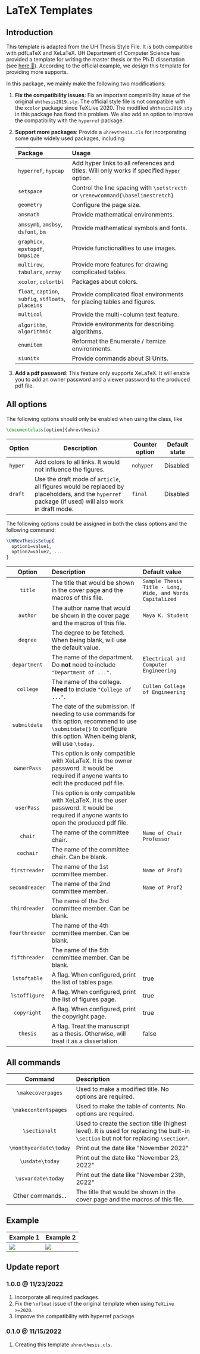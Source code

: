# LaTeX Templates

## Introduction

This template is adapted from the UH Thesis Style File. It is both compatible with pdfLaTeX and XeLaTeX. UH Department of Computer Science has provided a template for writing the master thesis or the Ph.D dissertation (see [here :link:][uhthesis]). According to the official example, we design this template for providing more supports.

In this package, we mainly make the following two modifications:

1. **Fix the compatibility issues**: Fix an important compatibility issue of the original `uhthesis2019.sty`. The official style file is not compatible with the `xcolor` package since TeXLive 2020. The modified `uhthesis2019.sty` in this package has fixed this problem. We also add an option to improve the compatibility with the `hyperref` package.

2. **Support more packages**: Provide a `uhrevthesis.cls` for incorporating some quite widely used packages, including:

   | Package                                              | Usage                                                        |
   | :--------------------------------------------------- | :----------------------------------------------------------- |
   | `hyperref`, `hypcap`                                 | Add hyper links to all references and titles. Will only works if specified `hyper` option. |
   | `setspace`                                           | Control the line spacing with `\setstrecth` or `\renewcommand{\baselinestretch}` |
   | `geometry`                                           | Configure the page size.                                     |
   | `amsmath`                                            | Provide mathematical environments.                           |
   | `amssymb`, `amsbsy`, `dsfont`, `bm`                  | Provide mathematical symbols and fonts.                      |
   | `graphicx`, `epstopdf`, `bmpsize`                    | Provide functionalities to use images.                       |
   | `multirow`, `tabularx`, `array`                      | Provide more features for drawing complicated tables.        |
   | `xcolor`, `colortbl`                                 | Packages about colors.                                       |
   | `float`, `caption`, `subfig`, `stfloats`, `placeins` | Provide complicated float environments for placing tables and figures. |
   | `multicol`                                           | Provide the multi-column text feature.                       |
   | `algorithm`, `algorithmic`                           | Provide environments for describing algorithms.              |
   | `enumitem`                                           | Reformat the Enumerate / Itemize environments.               |
   | `siunitx`                                            | Provide commands about SI Units.                             |

3. **Add a pdf password**: This feature only supports XeLaTeX. It will enable you to add an owner password and a viewer password to the produced pdf file. 

## All options

The following options should only be enabled when using the class, like

```latex
\documentclass[option]{uhrevthesis}
```

| Option | Description | Counter option | Default state |
| -----  |   -----     |      -----     |  -----  |
| `hyper`  | Add colors to all links. It would not influence the figures. | `nohyper` | Disabled |
| `draft`  | Use the draft mode of `article`, all figures would be replaced by placeholders, and the `hyperref` package (if used) will also work in draft mode. | `final` | Disabled |

The following options could be assigned in both the class options and the following command:

```latex
\UHRevThesisSetup{
  option1=value1,
  option2=value2, ...
}
```

|     Option      |  Description  |  Default value  |
| :-------------: | :------------ | :-------------- |
| `title`         | The title that would be shown in the cover page and the macros of this file. | `Sample Thesis Title - Long, Wide, and Words Capitalized` |
| `author`        | The author name that would be shown in the cover page and the macros of this file. | `Maya K. Student` |
| `degree`        | The degree to be fetched. When being blank, will use the default value. | ` ` |
| `department`    | The name of the department. Do **not** need to include `"Department of ..."`. | `Electrical and Computer Engineering` |
| `college`       | The name of the college. **Need** to include `"College of ..."`. | `Cullen College of Engineering` |
| `submitdate`    | The date of the submission. If needing to use commands for this option, recommend to use `\submitdate{}` to configure this option. When being blank, will use `\today`. | ` ` |
| `ownerPass`    | This option is only compatible with XeLaTeX. It is the owner password. It would be required if anyone wants to edit the produced pdf file. | ` ` |
| `userPass`     | This option is only compatible with XeLaTeX. It is the user password. It would be required if anyone wants to open the produced pdf file. | ` ` |
| `chair`        | The name of the committee chair. | `Name of Chair Professor` |
| `cochair`      | The name of the committee chair. Can be blank. | ` ` |
| `firstreader`  | The name of the 1st committee member. | `Name of Prof1` |
| `secondreader` | The name of the 2nd committee member. | `Name of Prof2` |
| `thirdreader`  | The name of the 3rd committee member. Can be blank. | ` ` |
| `fourthreader` | The name of the 4th committee member. Can be blank. | ` ` |
| `fifthreader`  | The name of the 5th committee member. Can be blank. | ` ` |
| `lstoftable`   | A flag. When configured, print the list of tables page. | true |
| `lstoffigure`  | A flag. When configured, print the list of figures page. | true |
| `copyright`    | A flag. When configured, print the copyright page. | true |
| `thesis`       | A flag. Treat the manuscript as a thesis. Otherwise, will treat it as a dissertation | false |

## All commands

|         Command        |        Description       |
| :--------------------: | :----------------------- |
| `\makecoverpages`      | Used to make a modified title. No options are required. |
| `\makecontentspages`   | Used to make the table of contents. No options are required. |
| `\sectionalt`          | Used to create the section title (highest level). It is used for replacing the built-in `\section` but not for replacing `\section*`. |
| `\monthyeardate\today` | Print out the date like "November 2022" |
| `\usdate\today`        | Print out the date like "November 23, 2022" |
| `\usvardate\today`     | Print out the date like "November 23th, 2022" |
| Other commands...      | The title that would be shown in the cover page and the macros of this file. |

## Example

| Example 1 | Example 2 |
| ----- | ----- |
| ![][ex-fig-1] | ![][ex-fig-2] |

## Update report

### 1.0.0 @ 11/23/2022

1. Incorporate all required packages.
2. Fix the `\xfloat` issue of the original template when using `TeXLive >=2020`.
3. Improve the compatibility with hyperref package.

### 0.1.0 @ 11/15/2022

1. Creating this template `uhrevthesis.cls`.

[uhthesis]:https://uh.edu/nsm/students/graduate/thesis-guidelines/thesis-instructions/

[ex-fig-1]:./display/uhthesis-1.png
[ex-fig-2]:./display/uhthesis-2.png
